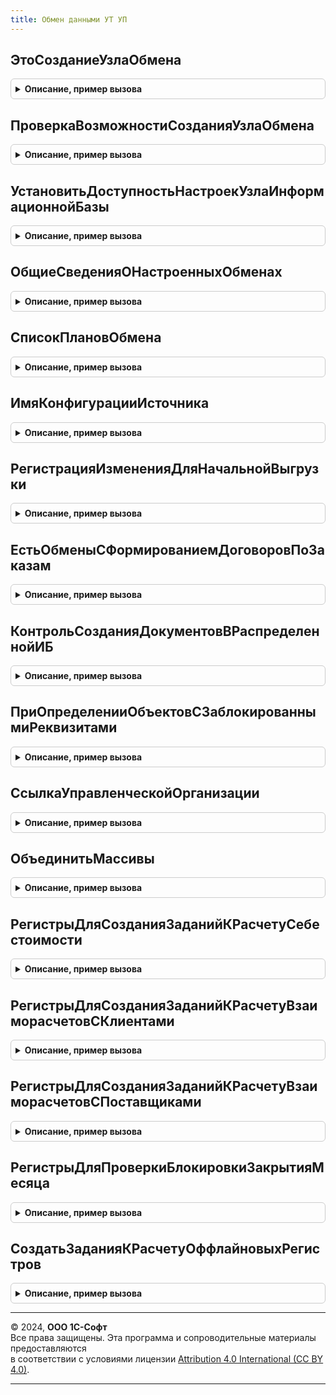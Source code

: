 ```yaml
---
title: Обмен данными УТ УП
---
```



## ЭтоСозданиеУзлаОбмена
<details style="margin: 1em 0; padding: 0.5em; border: 1px solid #ccc; border-radius: 6px;">

<summary style="font-weight: bold; cursor: pointer;">Описание, пример вызова</summary>

```bsl

// Возвращает признак доступности плана обмена, для базовой или проф версии.
// Параметры:
//  ПланОбмена - ПланОбменаОбъект - Объект плана обмена.
// Возвращаемое значение:
//  Булево - признак доступности.
//
Функция ЭтоСозданиеУзлаОбмена(ПланОбмена) Экспорт
```

Пример вызова
```bsl
Результат = ОбменДаннымиУТУП.ЭтоСозданиеУзлаОбмена(ПланОбмена) 
```
</details>

## ПроверкаВозможностиСозданияУзлаОбмена
<details style="margin: 1em 0; padding: 0.5em; border: 1px solid #ccc; border-radius: 6px;">

<summary style="font-weight: bold; cursor: pointer;">Описание, пример вызова</summary>

```bsl

// Возвращает признак доступности плана обмена, для базовой или проф версии
//
// Параметры:
//   ПланОбмена - ОбъектМетаданных - Метаданные плана обмена, возможность создания которого необходимо проверить.
//
// Возвращаемое значение:
//   Булево - Истина, если узел плана обмена возможно создать в данной версии конфигурации.
//
Функция ПроверкаВозможностиСозданияУзлаОбмена(ПланОбмена) Экспорт
```

Пример вызова
```bsl
Результат = ОбменДаннымиУТУП.ПроверкаВозможностиСозданияУзлаОбмена(ПланОбмена) 
```
</details>

## УстановитьДоступностьНастроекУзлаИнформационнойБазы
<details style="margin: 1em 0; padding: 0.5em; border: 1px solid #ccc; border-radius: 6px;">

<summary style="font-weight: bold; cursor: pointer;">Описание, пример вызова</summary>

```bsl

// Блокирует изменение настроек узла плана обмена
// в подчиненном узле распределенной информационной базы.
//
// Параметры:
//   Форма - ФормаКлиентскогоПриложения - Форму, элементы который необходимо заблокировать.
//
Процедура УстановитьДоступностьНастроекУзлаИнформационнойБазы(Форма) Экспорт
```

Пример вызова
```bsl
ОбменДаннымиУТУП.УстановитьДоступностьНастроекУзлаИнформационнойБазы(Форма) 
```
</details>

## ОбщиеСведенияОНастроенныхОбменах
<details style="margin: 1em 0; padding: 0.5em; border: 1px solid #ccc; border-radius: 6px;">

<summary style="font-weight: bold; cursor: pointer;">Описание, пример вызова</summary>

```bsl

// Возвращает сведения о том, какие типы обменов настроены.
//
// Возвращаемое значение:
//   Структура:
//       * ОбменРИБ     - Булево - используются обмены РИБ
//       * ОбменED      - Булево - используются обмены в формате EnterpriseData
//       * ОбменXML     - Булево - используются обмены по правилам xml.
//
Функция ОбщиеСведенияОНастроенныхОбменах() Экспорт
```

Пример вызова
```bsl
Результат = ОбменДаннымиУТУП.ОбщиеСведенияОНастроенныхОбменах() 
```
</details>

## СписокПлановОбмена
<details style="margin: 1em 0; padding: 0.5em; border: 1px solid #ccc; border-radius: 6px;">

<summary style="font-weight: bold; cursor: pointer;">Описание, пример вызова</summary>

```bsl

// Создает список доступных для создания планов обмена
Процедура СписокПлановОбмена(ПланыОбменаПодсистемы) Экспорт
```

Пример вызова
```bsl
ОбменДаннымиУТУП.СписокПлановОбмена(ПланыОбменаПодсистемы) 
```
</details>

## ИмяКонфигурацииИсточника
<details style="margin: 1em 0; padding: 0.5em; border: 1px solid #ccc; border-radius: 6px;">

<summary style="font-weight: bold; cursor: pointer;">Описание, пример вызова</summary>

```bsl

// Предназначена для точной идентификации имени этой конфигурации при настройке
// синхронизации данных в модели сервиса.
// В случае если данная конфигурация разработана на основе оригинальной конфигурации
// и должна поддерживать обмен с другими прикладными решениями с помощью плана обмена,
// взятого из оригинальной конфигурации, то следует вернуть имя оригинальной конфигурации.
// Например, для конфигурации МояБухгалтерия, которая является доработанной конфигурацией БухгалтерияПредприятия,
// следует вернуть БухгалтерияПредприятия.
//
// Используется только для планов обмена в модели сервиса.
//
// Возвращаемое значение:
//	Строка - имя этой или другой конфигурации, от имени которой выполняется обмен данными
//			(имя конфигурации как задано в метаданных).
//
// Пример:
//  Возврат "БухгалтерияПредприятия";
//
Функция ИмяКонфигурацииИсточника() Экспорт
```

Пример вызова
```bsl
Результат = ОбменДаннымиУТУП.ИмяКонфигурацииИсточника() 
```
</details>

## РегистрацияИзмененияДляНачальнойВыгрузки
<details style="margin: 1em 0; padding: 0.5em; border: 1px solid #ccc; border-radius: 6px;">

<summary style="font-weight: bold; cursor: pointer;">Описание, пример вызова</summary>

```bsl

// Обработчик регистрации изменений для начальной выгрузки данных.
// Используется для переопределения стандартной обработки регистрации изменений.
// При стандартной обработке будут зарегистрированы изменения всех данных из состава плана обмена.
// Если для плана обмена предусмотрены фильтры ограничения миграции данных,
// то использование этого обработчика позволит повысить производительность начальной выгрузки данных.
// В обработчике следует реализовать регистрацию изменений с учетом фильтров ограничения миграции данных.
// Если для плана обмена используются ограничения миграции по дате или по дате и организациям,
// то можно воспользоваться универсальной процедурой
// ОбменДаннымиСервер.ЗарегистрироватьДанныеПоДатеНачалаВыгрузкиИОрганизациям.
// Обработчик используется только для универсального обмена данными с использованием правил обмена
// и для универсального обмена данными без правил обмена и не используется для обменов в РИБ.
// Использование обработчика позволяет повысить производительность
// начальной выгрузки данных в среднем в 2-4 раза.
//
// Параметры:
//   Получатель           - ПланОбменаСсылка - Узел плана обмена, в который требуется выгрузить данные.
//   СтандартнаяОбработка - Булево           - В данный параметр передается признак выполнения стандартной (системной) обработки
//                                             события. Если в теле процедуры-обработчика установить данному параметру значение Ложь,
//                                             стандартная обработка события производиться не будет. Отказ от стандартной обработки
//                                             не отменяет действие. Значение по умолчанию - Истина.
//   Отбор                - Структура        - Структура содержащая данные отбора.
//
Процедура РегистрацияИзмененияДляНачальнойВыгрузки(Получатель, СтандартнаяОбработка, Отбор) Экспорт
```

Пример вызова
```bsl
ОбменДаннымиУТУП.РегистрацияИзмененияДляНачальнойВыгрузки(Получатель, СтандартнаяОбработка, Отбор) 
```
</details>

## ЕстьОбменыСФормированиемДоговоровПоЗаказам
<details style="margin: 1em 0; padding: 0.5em; border: 1px solid #ccc; border-radius: 6px;">

<summary style="font-weight: bold; cursor: pointer;">Описание, пример вызова</summary>

```bsl

// Возвращает признак наличия действующих обменов, использующих формирование договоров по заказам.
//
// Возвращаемое значение:
//  Булево - признак наличия узлов.
//
Функция ЕстьОбменыСФормированиемДоговоровПоЗаказам() Экспорт
```

Пример вызова
```bsl
Результат = ОбменДаннымиУТУП.ЕстьОбменыСФормированиемДоговоровПоЗаказам() 
```
</details>

## КонтрольСозданияДокументовВРаспределеннойИБ
<details style="margin: 1em 0; padding: 0.5em; border: 1px solid #ccc; border-radius: 6px;">

<summary style="font-weight: bold; cursor: pointer;">Описание, пример вызова</summary>

```bsl

// Информирует пользователя о запрете создания или изменения объекта в этой
// информационной базе.
//
// Параметры:
//   Объект - ДокументОбъект - Документ который проверяется на возможность создания в подчиненном узле
//                             распределенной информационной базы.
//   Отказ  - Булево - Флаг отказа от создания документа. По умолчанию Ложь.
//
Процедура КонтрольСозданияДокументовВРаспределеннойИБ(Объект, Отказ) Экспорт
```

Пример вызова
```bsl
ОбменДаннымиУТУП.КонтрольСозданияДокументовВРаспределеннойИБ(Объект, Отказ) 
```
</details>

## ПриОпределенииОбъектовСЗаблокированнымиРеквизитами
<details style="margin: 1em 0; padding: 0.5em; border: 1px solid #ccc; border-radius: 6px;">

<summary style="font-weight: bold; cursor: pointer;">Описание, пример вызова</summary>

```bsl

// Определить объекты метаданных, в модулях менеджеров которых ограничивается возможность редактирования реквизитов
// с помощью экспортной функции ПолучитьБлокируемыеРеквизитыОбъекта.
//
// Параметры:
//   Объекты - Соответствие из КлючИЗначение:
//     * Ключ - Строка - полное имя объекта метаданных, подключенного к подсистеме;
//     * Значение - Строка - пустая строка.
//
// Пример:
//   Объекты.Вставить(Метаданные.Документы.ЗаказПокупателя.ПолноеИмя(), "");
//
Процедура ПриОпределенииОбъектовСЗаблокированнымиРеквизитами(Объекты) Экспорт
```

Пример вызова
```bsl
ОбменДаннымиУТУП.ПриОпределенииОбъектовСЗаблокированнымиРеквизитами(Объекты) 
```
</details>

## СсылкаУправленческойОрганизации
<details style="margin: 1em 0; padding: 0.5em; border: 1px solid #ccc; border-radius: 6px;">

<summary style="font-weight: bold; cursor: pointer;">Описание, пример вызова</summary>

```bsl

// Возвращает значение ссылки управленческой организации
// для настройки отбора, при настройке через внешнее соединение.
//
// Возвращаемое значение:
//  Строка - идентификатор ссылки управленческой организации.
//
Функция СсылкаУправленческойОрганизации() Экспорт
```

Пример вызова
```bsl
Результат = ОбменДаннымиУТУП.СсылкаУправленческойОрганизации() 
```
</details>

## ОбъединитьМассивы
<details style="margin: 1em 0; padding: 0.5em; border: 1px solid #ccc; border-radius: 6px;">

<summary style="font-weight: bold; cursor: pointer;">Описание, пример вызова</summary>

```bsl

// Объединяет массивы, возвращая результат объединения.
//
// Возвращаемое значение:
//   Массив - объединенный массив значений.
//
Функция ОбъединитьМассивы(Массив1, Массив2) Экспорт
```

Пример вызова
```bsl
Результат = ОбменДаннымиУТУП.ОбъединитьМассивы(Массив1, Массив2) 
```
</details>

## РегистрыДляСозданияЗаданийКРасчетуСебестоимости
<details style="margin: 1em 0; padding: 0.5em; border: 1px solid #ccc; border-radius: 6px;">

<summary style="font-weight: bold; cursor: pointer;">Описание, пример вызова</summary>

```bsl

Функция РегистрыДляСозданияЗаданийКРасчетуСебестоимости() Экспорт
```

Пример вызова
```bsl
Результат = ОбменДаннымиУТУП.РегистрыДляСозданияЗаданийКРасчетуСебестоимости() 
```
</details>

## РегистрыДляСозданияЗаданийКРасчетуВзаиморасчетовСКлиентами
<details style="margin: 1em 0; padding: 0.5em; border: 1px solid #ccc; border-radius: 6px;">

<summary style="font-weight: bold; cursor: pointer;">Описание, пример вызова</summary>

```bsl

Функция РегистрыДляСозданияЗаданийКРасчетуВзаиморасчетовСКлиентами() Экспорт
```

Пример вызова
```bsl
Результат = ОбменДаннымиУТУП.РегистрыДляСозданияЗаданийКРасчетуВзаиморасчетовСКлиентами() 
```
</details>

## РегистрыДляСозданияЗаданийКРасчетуВзаиморасчетовСПоставщиками
<details style="margin: 1em 0; padding: 0.5em; border: 1px solid #ccc; border-radius: 6px;">

<summary style="font-weight: bold; cursor: pointer;">Описание, пример вызова</summary>

```bsl

Функция РегистрыДляСозданияЗаданийКРасчетуВзаиморасчетовСПоставщиками() Экспорт
```

Пример вызова
```bsl
Результат = ОбменДаннымиУТУП.РегистрыДляСозданияЗаданийКРасчетуВзаиморасчетовСПоставщиками() 
```
</details>

## РегистрыДляПроверкиБлокировкиЗакрытияМесяца
<details style="margin: 1em 0; padding: 0.5em; border: 1px solid #ccc; border-radius: 6px;">

<summary style="font-weight: bold; cursor: pointer;">Описание, пример вызова</summary>

```bsl

Функция РегистрыДляПроверкиБлокировкиЗакрытияМесяца() Экспорт
```

Пример вызова
```bsl
Результат = ОбменДаннымиУТУП.РегистрыДляПроверкиБлокировкиЗакрытияМесяца() 
```
</details>

## СоздатьЗаданияКРасчетуОффлайновыхРегистров
<details style="margin: 1em 0; padding: 0.5em; border: 1px solid #ccc; border-radius: 6px;">

<summary style="font-weight: bold; cursor: pointer;">Описание, пример вызова</summary>

```bsl

// Метод создает задания, для последующего расчета оффлайновых регистров (себестоимость, взаиморасчеты и т.д.).
//
// Параметры:
//  ПолученныеДанные - РегистрНакопленияНаборЗаписей - Полученный набор записей регистра накопления,
//                                                     на основании которого необходимо создать задания.
//  ИмяРегистраДляСозданияЗаписи - Строка - Имя оффлайн регистра.
//
Процедура СоздатьЗаданияКРасчетуОффлайновыхРегистров(ПолученныеДанные, ИмяРегистраДляСозданияЗаписи) Экспорт
```

Пример вызова
```bsl
ОбменДаннымиУТУП.СоздатьЗаданияКРасчетуОффлайновыхРегистров(ПолученныеДанные, ИмяРегистраДляСозданияЗаписи) 
```
</details>

---

© 2024, **ООО 1С-Софт**  
Все права защищены. Эта программа и сопроводительные материалы предоставляются  
в соответствии с условиями лицензии [Attribution 4.0 International (CC BY 4.0)](https://creativecommons.org/licenses/by/4.0/legalcode).

---
